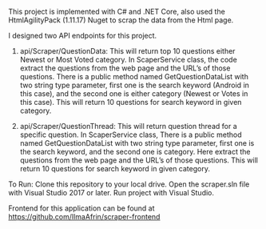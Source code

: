 This project is implemented with C# and .NET Core, also used the HtmlAgilityPack (1.11.17) Nuget to scrap the data from the Html page.

I designed two API endpoints for this project.

1.	api/Scraper/QuestionData: This will return top 10 questions either Newest or Most Voted category.
In ScaperService class, the code extract the questions from the web page and the URL’s of those questions. There is a public method named GetQuestionDataList with two string type parameter, first one is the search keyword (Android in this case), and the second one is either category (Newest or Votes in this case). This will return 10 questions for search keyword in given category.

2.	api/Scraper/QuestionThread: This will return question thread for a specific question.
In ScaperService class, There is a public method named GetQuestionDataList with two string type parameter, first one is the search keyword, and the second one is category. Here extract the questions from the web page and the URL’s of those questions. This will return 10 questions for search keyword in given category.


To Run:
Clone this repository to your local drive.
Open the scraper.sln file with Visual Studio 2017 or later.
Run project with Visual Studio.

Frontend for this application can be found at https://github.com/IlmaAfrin/scraper-frontend

